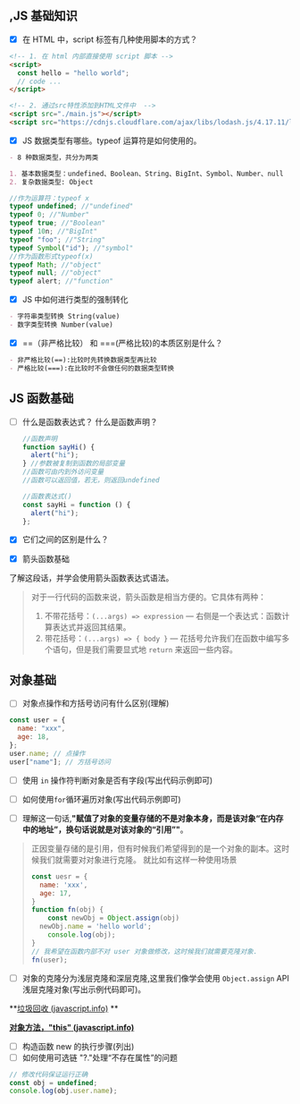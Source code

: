 ## ,JS 基础知识

- [x] 在 HTML 中，script 标签有几种使用脚本的方式？

```html
<!-- 1. 在 html 内部直接使用 script 脚本 -->
<script>
  const hello = "hello world";
  // code ...
</script>

<!-- 2. 通过src特性添加到HTML文件中  -->
<script src="./main.js"></script>
<script src="https://cdnjs.cloudflare.com/ajax/libs/lodash.js/4.17.11/lodash.js"></script>
```

- [x] JS 数据类型有哪些。typeof 运算符是如何使用的。

```markdown
- 8 种数据类型，共分为两类

1. 基本数据类型：undefined、Boolean、String、BigInt、Symbol、Number、null
2. 复杂数据类型: Object
```

```js
//作为运算符：typeof x
typeof undefined; //"undefined"
typeof 0; //"Number"
typeof true; //"Boolean"
typeof 10n; //"BigInt"
typeof "foo"; //"String"
typeof Symbol("id"); //"symbol"
//作为函数形式typeof(x)
typeof Math; //"object"
typeof null; //"object"
typeof alert; //"function"
```

- [x] JS 中如何进行类型的强制转化

```markdown
- 字符串类型转换 String(value)
- 数字类型转换 Number(value)
```

- [x] ==（非严格比较） 和 ===(严格比较)的本质区别是什么？

```markdown
- 非严格比较(==):比较时先转换数据类型再比较
- 严格比较(===):在比较时不会做任何的数据类型转换
```

## JS 函数基础

- [ ] 什么是函数表达式？ 什么是函数声明？

  ```js
  //函数声明
  function sayHi() {
    alert("hi");
  } //参数被复制到函数的局部变量
  //函数可由内到外访问变量
  //函数可以返回值，若无，则返回undefined
  ```

  ```js
  //函数表达式()
  const sayHi = function () {
    alert("hi");
  };
  ```

- [x] 它们之间的区别是什么？

- [x] 箭头函数基础

了解这段话，并学会使用箭头函数表达式语法。

> 对于一行代码的函数来说，箭头函数是相当方便的。它具体有两种：
>
> 1. 不带花括号：`(...args) => expression` — 右侧是一个表达式：函数计算表达式并返回其结果。
> 2. 带花括号：`(...args) => { body }` — 花括号允许我们在函数中编写多个语句，但是我们需要显式地 `return` 来返回一些内容。

## 对象基础

- [ ] 对象点操作和方括号访问有什么区别(理解)

```js
const user = {
  name: "xxx",
  age: 18,
};
user.name; // 点操作
user["name"]; // 方括号访问
```

- [ ] 使用 `in` 操作符判断对象是否有字段(写出代码示例即可)

- [ ] 如何使用`for`循环遍历对象(写出代码示例即可)

- [ ] 理解这一句话,**"赋值了对象的变量存储的不是对象本身，而是该对象“在内存中的地址”，换句话说就是对该对象的“引用”"**。

> 正因变量存储的是引用，但有时候我们希望得到的是一个对象的副本。这时候我们就需要对对象进行克隆。
> 就比如有这样一种使用场景
>
> ```js
> const uesr = {
>   name: 'xxx',
>   age: 17,
> }
> function fn(obj) {
>     const newObj = Object.assign(obj)
> 	newObj.name = 'hello world';
>     console.log(obj);
> }
> // 我希望在函数内部不对 user 对象做修改，这时候我们就需要克隆对象.
> fn(user);
> ```

- [ ] 对象的克隆分为浅层克隆和深层克隆,这里我们像学会使用 `Object.assign` API 浅层克隆对象(写出示例代码即可)。

**[垃圾回收 (javascript.info)](https://zh.javascript.info/garbage-collection) **

**[对象方法，"this" (javascript.info)](https://zh.javascript.info/object-methods)**

- [ ] 构造函数 new 的执行步骤(列出)
- [ ] 如何使用可选链 "?."处理“不存在属性”的问题

```js
// 修改代码保证运行正确
const obj = undefined;
console.log(obj.user.name);
```



